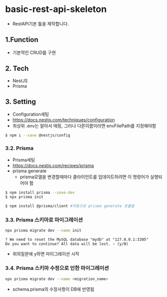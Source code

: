 # basic-rest-api-skeleton

- RestAPI기본 틀을 제작합니다.

## 1.Function

- 기본적인 CRUD를 구현

## 2. Tech

- NestJS
- Prisma

## 3. Setting

- Configuration세팅
- https://docs.nestjs.com/techniques/configuration
- 최상위 .env는 알아서 매핑, 그러나 다른이름이라면 envFilePath를 지정해야함

```bash
$ npm i --save @nestjs/config

```

### 3.2. Prisma

- Prisma세팅
- https://docs.nestjs.com/recipes/prisma
- prisma generate
  - prisma모델을 변경할때마다 클라이언트를 업데이트하려면 이 명령어가 실행되어야 함

```bash
$ npm install prisma --save-dev
$ npx prisma init

$ npm install @prisma/client #자동으로 prisma generate 호출됨
```

### 3.3. Prisma 스키마로 마이그레이션

```bash
npx prisma migrate dev --name init
```

```text
? We need to reset the MySQL database "mydb" at "127.0.0.1:3305"
Do you want to continue? All data will be lost. › (y/N)
```

- 위의질문에 y하면 마이그레이션 시작

### 3.4. Prisma 스키마 수정으로 인한 마이그레이션

```bash
npx prisma migrate dev --name <migration_name>
```

- schema.prisma의 수정사항이 DB에 반영됨
